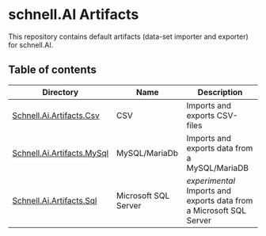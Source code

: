 # schnell.AI Artifacts

This repository contains default artifacts (data-set importer and exporter) for schnell.AI.

## Table of contents
| Directory                                                | Name              | Description                                     |
|----------------------------------------------------------|-------------------|-------------------------------------------------|
| [Schnell.Ai.Artifacts.Csv](Schnell.Ai.Artifacts.Csv) | CSV | Imports and exports CSV-files|
| [Schnell.Ai.Artifacts.MySql](Schnell.Ai.Artifacts.MySql) | MySQL/MariaDb | Imports and exports data from a MySQL/MariaDB |
| [Schnell.Ai.Artifacts.Sql](Schnell.Ai.Artifacts.Sql) | Microsoft SQL Server | *experimental* Imports and exports data from a Microsoft SQL Server |